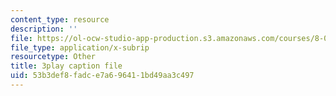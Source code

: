 ```yaml
---
content_type: resource
description: ''
file: https://ol-ocw-studio-app-production.s3.amazonaws.com/courses/8-01sc-classical-mechanics-fall-2016/53b3def8fadce7a696411bd49aa3c497_2guwjwIHmGg.srt
file_type: application/x-subrip
resourcetype: Other
title: 3play caption file
uid: 53b3def8-fadc-e7a6-9641-1bd49aa3c497
---
```

